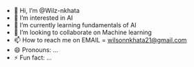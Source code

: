 - 👋 Hi, I’m @Wilz-nkhata
- 👀 I’m interested in AI
- 🌱 I’m currently learning fundamentals of AI
- 💞️ I’m looking to collaborate on Machine learning
- 📫 How to reach me on  EMAIL = wilsonnkhata21@gmail.com
- 😄 Pronouns: ...
- ⚡ Fun fact: ...

<!---
Wilz-nkhata/Wilz-nkhata is a ✨ special ✨ repository because its `README.md` (this file) appears on your GitHub profile.
You can click the Preview link to take a look at your changes.
--->
